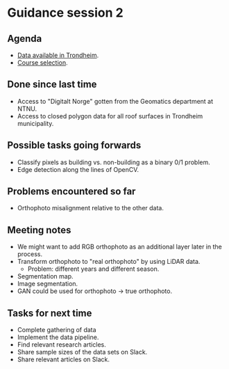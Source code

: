 # Guidance session 2

## Agenda

* [Data available in Trondheim](http://folk.ntnu.no/jakobgm/trondheim_data.html).
* [Course selection](https://gist.github.com/JakobGM/1aebb3e46af60bfe2e9d3421c9e52111).

## Done since last time

* Access to "Digitalt Norge" gotten from the Geomatics department at NTNU.
* Access to closed polygon data for all roof surfaces in Trondheim municipality.

## Possible tasks going forwards

* Classify pixels as building vs. non-building as a binary 0/1 problem.
* Edge detection along the lines of OpenCV.

## Problems encountered so far

* Orthophoto misalignment relative to the other data.

## Meeting notes

* We might want to add RGB orthophoto as an additional layer later in the process.
* Transform orthophoto to "real orthophoto" by using LiDAR data.
  * Problem: different years and different season.
* Segmentation map.
* Image segmentation.
* GAN could be used for orthophoto -> true orthophoto.

## Tasks for next time

* Complete gathering of data
* Implement the data pipeline.
* Find relevant research articles.
* Share sample sizes of the data sets on Slack.
* Share relevant articles on Slack.
